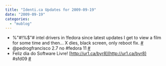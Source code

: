 ```yaml
---
title: "Identi.ca Updates for 2009-09-19"
date: "2009-09-19"
categories: 
  - "mublog"
---
```


- %"#!%$"# intel drivers in !fedora since latest updates I get to view a film for some time and then... X dies, black screen, only reboot fix. [#](http://identi.ca/notice/10329698)
- @pedrogfrancisco 2.7 no #fedora 11 [#](http://identi.ca/notice/10331555)
- Feliz dia do Software Livre! [http://ur1.ca/byr8](http://ur1.ca/byr8) #sfd09 [#](http://identi.ca/notice/10334708)
